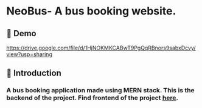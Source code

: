 # NeoBus- A bus booking website.


<!-- > This note is yours, feel free to play around.  :video_game: 
> Type on the left :arrow_left: and see the rendered result on the right. :arrow_right:  -->
## :memo: Demo
https://drive.google.com/file/d/1HjNOKMKCABwT9PgQqRBnors9sabxDcvy/view?usp=sharing
## :memo: Introduction

### A bus booking application made using MERN stack. This is the backend of the project. Find frontend of the project [here](https://github.com/amanrao23/neobus-frontend).

<!-- 

- [x] Create my first HackMD note (this one!)
- [ ] Change its title
- [ ] Add a tag

:rocket:  -->

